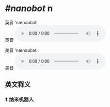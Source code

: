 # ***\#nanobot*** n
英音 'nænəʊbət  
英音
<audio src="./media/nanobot1_AAC.aac" controls="controls"></audio>

美音 'nænəʊbət  
美音
<audio src="./media/nanobot1_AAC.aac" controls="controls"></audio>



  

英文释义
---
### 1.**纳米机器人**  


